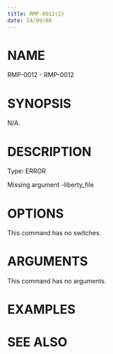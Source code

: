 ```yaml
---
title: RMP-0012(2)
date: 24/09/08
---
```


# NAME

RMP-0012 - RMP-0012

# SYNOPSIS

N/A.

# DESCRIPTION

Type: ERROR

Missing argument -liberty_file

# OPTIONS

This command has no switches.

# ARGUMENTS

This command has no arguments.

# EXAMPLES

# SEE ALSO
